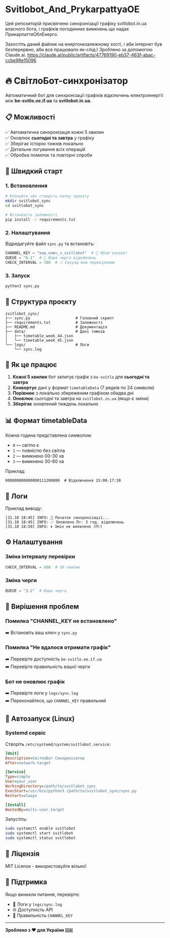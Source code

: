 # Svitlobot_And_PrykarpattyaOE
Цей репозиторій присвячено синхронізації графіку svitlobot.in.ua власного бота, і графіків погодинних вимкнень що надає ПрикарпаттяОблЕнерго.

 Захостіть даний файлик на енергонезалежному хості, і аби інтернет був безперервно, аби все працювало як-слід:)
Зроблено за допомогою Claude.ai. https://claude.ai/public/artifacts/47769190-eb37-463f-abac-ccbe98e15096
# 🔥 СвітлоБот-синхронізатор

Автоматичний бот для синхронізації графіків відключень електроенергії між **be-svitlo.oe.if.ua** та **svitlobot.in.ua**.

## 📋 Можливості

✅ Автоматична синхронізація кожні 5 хвилин  
✅ Оновлює **сьогодні та завтра** у графіку  
✅ Зберігає історію тижнів локально  
✅ Детальне логування всіх операцій  
✅ Обробка помилок та повторні спроби  

## 🚀 Швидкий старт

### 1. Встановлення

```bash
# Клонуйте або створіть папку проєкту
mkdir svitlobot_sync
cd svitlobot_sync

# Встановіть залежності
pip install -r requirements.txt
```

### 2. Налаштування

Відредагуйте файл `sync.py` та встановіть:

```python
CHANNEL_KEY = "ваш_ключ_з_svitlobot"  # 🔑 Обов'язково!
QUEUE = "6.1"  # 📍 Ваша черга відключень
CHECK_INTERVAL = 300  # ⏱ Секунд між перевірками
```

### 3. Запуск

```bash
python3 sync.py
```

## 📁 Структура проєкту

```
svitlobot_sync/
├── sync.py                    # Головний скрипт
├── requirements.txt           # Залежності
├── README.md                  # Документація
├── data/                      # Дані тижнів
│   ├── timetable_week_44.json
│   └── timetable_week_45.json
└── logs/                      # Логи
    └── sync.log
```

## 🎯 Як це працює

1. **Кожні 5 хвилин** бот запитує графік з `be-svitlo` для **сьогодні та завтра**
2. **Конвертує** дані у формат `timetableData` (7 рядків по 24 символи)
3. **Порівнює** з локально збереженим графіком обидва дні
4. **Оновлює** сьогодні та завтра на `svitlobot.in.ua` (якщо є зміни)
5. **Зберігає** оновлений тиждень локально

## 📊 Формат timetableData

Кожна година представлена символом:
- `0` — світло є
- `1` — повністю без світла
- `2` — вимкнено 00-30 хв
- `3` — вимкнено 30-60 хв

Приклад:
```
000000000000000111200000  # Відключення 15:00-17:30
```

## 📝 Логи

Приклад виводу:

```
[31.10 18:45] INFO: 🔄 Початок синхронізації...
[31.10 18:45] INFO: ✅ Оновлено Пт: 3 год. відключень
[31.10 18:50] INFO: ⏸ Змін не виявлено (Пт)
```

## ⚙️ Налаштування

### Зміна інтервалу перевірки

```python
CHECK_INTERVAL = 600  # 10 хвилин
```

### Зміна черги

```python
QUEUE = "3.2"  # Ваша черга
```

## 🐛 Вирішення проблем

### Помилка "CHANNEL_KEY не встановлено"
➡️ Встановіть ваш ключ у `sync.py`

### Помилка "Не вдалося отримати графік"
➡️ Перевірте доступність `be-svitlo.oe.if.ua`  
➡️ Перевірте правильність вашої черги

### Бот не оновлює графік
➡️ Перевірте логи у `logs/sync.log`  
➡️ Переконайтеся, що `CHANNEL_KEY` правильний

## 🔄 Автозапуск (Linux)

### Systemd сервіс

Створіть `/etc/systemd/system/svitlobot.service`:

```ini
[Unit]
Description=СвітлоБот Синхронізатор
After=network.target

[Service]
Type=simple
User=your_user
WorkingDirectory=/path/to/svitlobot_sync
ExecStart=/usr/bin/python3 /path/to/svitlobot_sync/sync.py
Restart=always

[Install]
WantedBy=multi-user.target
```

Запустіть:
```bash
sudo systemctl enable svitlobot
sudo systemctl start svitlobot
sudo systemctl status svitlobot
```

## 📜 Ліцензія

MIT License - використовуйте вільно!

## 💬 Підтримка

Якщо виникли питання, перевірте:
- 📝 Логи у `logs/sync.log`
- 🌐 Доступність API
- 🔑 Правильність `CHANNEL_KEY`

---

**Зроблено з ❤️ для України 🇺🇦**
